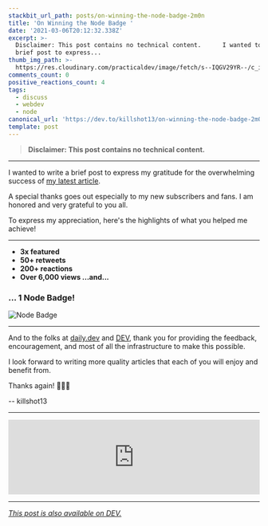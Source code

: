 ```yaml
---
stackbit_url_path: posts/on-winning-the-node-badge-2m0n
title: 'On Winning the Node Badge '
date: '2021-03-06T20:12:32.338Z'
excerpt: >-
  Disclaimer: This post contains no technical content.      I wanted to write a
  brief post to express...
thumb_img_path: >-
  https://res.cloudinary.com/practicaldev/image/fetch/s--IQGV29YR--/c_imagga_scale,f_auto,fl_progressive,h_420,q_auto,w_1000/https://dev-to-uploads.s3.amazonaws.com/uploads/articles/3ongx7g58br8kxelasq1.png
comments_count: 0
positive_reactions_count: 4
tags:
  - discuss
  - webdev
  - node
canonical_url: 'https://dev.to/killshot13/on-winning-the-node-badge-2m0n'
template: post
---
```

> **Disclaimer: This post contains no technical content.**

---

I wanted to write a brief post to express my gratitude for the overwhelming success of [my latest article](https://daily.dev/blog/how-to-build-an-smtp-mail-server-with-express-node-and-gmail). 

A special thanks goes out especially to my new subscribers and fans. I am honored and very grateful to you all. 

To express my appreciation, here's the highlights of what you helped me achieve! 

---

* **3x featured**
* **50+ retweets**
* **200+ reactions**
* **Over 6,000 views ...and...**

### **... 1 Node Badge!**
![Node Badge](https://dev-to-uploads.s3.amazonaws.com/uploads/articles/mdyag4vpdkittzwq1a7z.jpg)

---

And to the folks at [daily.dev](https://daily.dev) and [DEV](https://dev.to), thank you for providing the feedback, encouragement, and most of all the infrastructure to make this possible. 

I look forward to writing more quality articles that each of you will enjoy and benefit from. 

Thanks again! 🤗🤗🤗

  -- killshot13

---


<iframe class="liquidTag" src="https://dev.to/embed/user?args=killshot13" style="border: 0; width: 100%;"></iframe>


---






*[This post is also available on DEV.](https://dev.to/killshot13/on-winning-the-node-badge-2m0n)*


<script>
const parent = document.getElementsByTagName('head')[0];
const script = document.createElement('script');
script.type = 'text/javascript';
script.src = 'https://cdnjs.cloudflare.com/ajax/libs/iframe-resizer/4.1.1/iframeResizer.min.js';
script.charset = 'utf-8';
script.onload = function() {
    window.iFrameResize({}, '.liquidTag');
};
parent.appendChild(script);
</script>    

